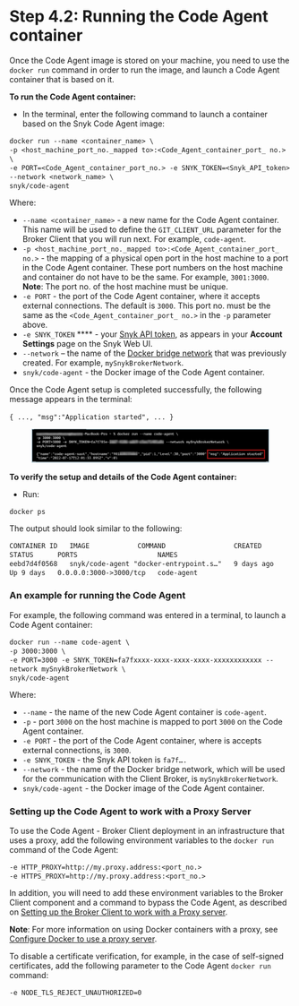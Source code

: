 # Step 4.2: Running the Code Agent container

Once the Code Agent image is stored on your machine, you need to use the `docker run` command in order to run the image, and launch a Code Agent container that is based on it.

**To run the Code Agent container:**

* In the terminal, enter the following command to launch a container based on the Snyk Code Agent image:

```
docker run --name <container_name> \
-p <host_machine_port_no._mapped to>:<Code_Agent_container_port_ no.> \
-e PORT=<Code_Agent_container_port_no.> -e SNYK_TOKEN=<Snyk_API_token> --network <network_name> \
snyk/code-agent
```

Where:

* `--name <container_name>` - a new name for the Code Agent container. This name will be used to define the `GIT_CLIENT_URL` parameter for the Broker Client that you will run next. For example, `code-agent`.
* `-p <host_machine_port_no._mapped to>:<Code_Agent_container_port_ no.>` - the mapping of a physical open port in the host machine to a port in the Code Agent container. These port numbers on the host machine and container do not have to be the same. For example, `3001:3000`.\
  **Note**: The port no. of the host machine must be unique.
* `-e PORT` - the port of the Code Agent container, where it  accepts external connections. The default is `3000`. This port no. must be the same as the `<Code_Agent_container_port_ no.>` in the `-p` parameter above.
* `-e SNYK_TOKEN` **** - your [Snyk API token](https://docs.snyk.io/features/snyk-broker/snyk-broker-code-agent/setting-up-the-code-agent-broker-client-deployment/step-1-obtaining-the-required-tokens-for-the-setup-procedure/obtaining-your-snyk-api-token), as appears in your **Account Settings** page on the Snyk Web UI.&#x20;
* `--network` – the name of the [Docker bridge network](https://docs.snyk.io/features/snyk-broker/snyk-broker-code-agent/setting-up-the-code-agent-broker-client-deployment/step-3-creating-a-network-for-the-broker-client-and-code-agent-communication) that was previously created. For example, `mySnykBrokerNetwork`.&#x20;
* `snyk/code-agent` - the Docker image of the Code Agent container.

Once the Code Agent setup is completed successfully, the following message appears in the terminal:

`{ ..., "msg":"Application started", ... }`

<figure><img src="../../../../../.gitbook/assets/Code Agent - Exmaple - success.png" alt=""><figcaption></figcaption></figure>

**To verify the setup and details of the Code Agent container:**

* Run:

```
docker ps
```

The output should look similar to the following:

```
CONTAINER ID   IMAGE            COMMAND                 CREATED      STATUS      PORTS                    NAMES
eebd7d4f0568   snyk/code-agent "docker-entrypoint.s…"   9 days ago   Up 9 days   0.0.0.0:3000->3000/tcp   code-agent
```

### An example **for** running the Code Agent &#x20;

&#x20;For example, the following command was entered in a terminal, to launch a Code Agent container:

```
docker run --name code-agent \
-p 3000:3000 \
-e PORT=3000 -e SNYK_TOKEN=fa7fxxxx-xxxx-xxxx-xxxx-xxxxxxxxxxxx --network mySnykBrokerNetwork \
snyk/code-agent
```

Where:

* `--name` - the name of the new Code Agent container is `code-agent`.
* `-p` - port `3000` on the host machine is mapped to port `3000` on the Code Agent container.
* `-e PORT` - the port of the Code Agent container, where is accepts external connections, is `3000`.
* `-e SNYK_TOKEN` - the Snyk API token is `fa7f….`
* `--network` - the name of the Docker bridge network, which will be used for the communication with the Client Broker, is `mySnykBrokerNetwork`.
* `snyk/code-agent` - the Docker image of the Code Agent container.

### **Setting up the Code Agent to work with a Proxy Server**

To use the Code Agent - Broker Client deployment in an infrastructure that uses a proxy,  add the following environment variables to the `docker run` command of the Code Agent:

```
-e HTTP_PROXY=http://my.proxy.address:<port_no.>
-e HTTPS_PROXY=http://my.proxy.address:<port_no.>
```

In addition, you will need to add these environment variables to the Broker Client component and a command to bypass the Code Agent, as described on [Setting up the Broker Client to work with a Proxy server](https://docs.snyk.io/features/snyk-broker/snyk-broker-code-agent/setting-up-the-code-agent-broker-client-deployment/step-5-setting-up-the-broker-client/step-5.2a-running-the-broker-client-without-the-code-snippet-display/setting-up-the-broker-client-to-work-with-a-proxy-server).

**Note**: For more information on using Docker containers with a proxy, see [Configure Docker to use a proxy server](https://docs.docker.com/network/proxy/).

&#x20;

To disable a certificate verification, for example, in the case of self-signed certificates, add the following parameter to the Code Agent `docker run` command:

```
-e NODE_TLS_REJECT_UNAUTHORIZED=0
```

&#x20;
